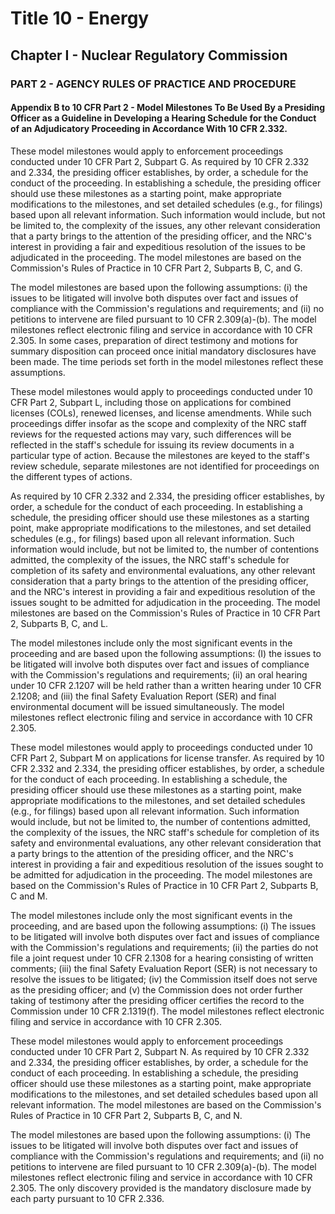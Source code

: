
# Title 10 - Energy
## Chapter I - Nuclear Regulatory Commission
### PART 2 - AGENCY RULES OF PRACTICE AND PROCEDURE
#### Appendix B to 10 CFR Part 2 - Model Milestones To Be Used By a Presiding Officer as a Guideline in Developing a Hearing Schedule for the Conduct of an Adjudicatory Proceeding in Accordance With 10 CFR 2.332.

These model milestones would apply to enforcement proceedings conducted under 10 CFR Part 2, Subpart G. As required by 10 CFR 2.332 and 2.334, the presiding officer establishes, by order, a schedule for the conduct of the proceeding. In establishing a schedule, the presiding officer should use these milestones as a starting point, make appropriate modifications to the milestones, and set detailed schedules (e.g., for filings) based upon all relevant information. Such information would include, but not be limited to, the complexity of the issues, any other relevant consideration that a party brings to the attention of the presiding officer, and the NRC's interest in providing a fair and expeditious resolution of the issues to be adjudicated in the proceeding. The model milestones are based on the Commission's Rules of Practice in 10 CFR Part 2, Subparts B, C, and G.

The model milestones are based upon the following assumptions: (i) the issues to be litigated will involve both disputes over fact and issues of compliance with the Commission's regulations and requirements; and (ii) no petitions to intervene are filed pursuant to 10 CFR 2.309(a)-(b). The model milestones reflect electronic filing and service in accordance with 10 CFR 2.305. In some cases, preparation of direct testimony and motions for summary disposition can proceed once initial mandatory disclosures have been made. The time periods set forth in the model milestones reflect these assumptions.

These model milestones would apply to proceedings conducted under 10 CFR Part 2, Subpart L, including those on applications for combined licenses (COLs), renewed licenses, and license amendments. While such proceedings differ insofar as the scope and complexity of the NRC staff reviews for the requested actions may vary, such differences will be reflected in the staff's schedule for issuing its review documents in a particular type of action. Because the milestones are keyed to the staff's review schedule, separate milestones are not identified for proceedings on the different types of actions.

As required by 10 CFR 2.332 and 2.334, the presiding officer establishes, by order, a schedule for the conduct of each proceeding. In establishing a schedule, the presiding officer should use these milestones as a starting point, make appropriate modifications to the milestones, and set detailed schedules (e.g., for filings) based upon all relevant information. Such information would include, but not be limited to, the number of contentions admitted, the complexity of the issues, the NRC staff's schedule for completion of its safety and environmental evaluations, any other relevant consideration that a party brings to the attention of the presiding officer, and the NRC's interest in providing a fair and expeditious resolution of the issues sought to be admitted for adjudication in the proceeding. The model milestones are based on the Commission's Rules of Practice in 10 CFR Part 2, Subparts B, C, and L.

The model milestones include only the most significant events in the proceeding and are based upon the following assumptions: (I) the issues to be litigated will involve both disputes over fact and issues of compliance with the Commission's regulations and requirements; (ii) an oral hearing under 10 CFR 2.1207 will be held rather than a written hearing under 10 CFR 2.1208; and (iii) the final Safety Evaluation Report (SER) and final environmental document will be issued simultaneously. The model milestones reflect electronic filing and service in accordance with 10 CFR 2.305.

These model milestones would apply to proceedings conducted under 10 CFR Part 2, Subpart M on applications for license transfer. As required by 10 CFR 2.332 and 2.334, the presiding officer establishes, by order, a schedule for the conduct of each proceeding. In establishing a schedule, the presiding officer should use these milestones as a starting point, make appropriate modifications to the milestones, and set detailed schedules (e.g., for filings) based upon all relevant information. Such information would include, but not be limited to, the number of contentions admitted, the complexity of the issues, the NRC staff's schedule for completion of its safety and environmental evaluations, any other relevant consideration that a party brings to the attention of the presiding officer, and the NRC's interest in providing a fair and expeditious resolution of the issues sought to be admitted for adjudication in the proceeding. The model milestones are based on the Commission's Rules of Practice in 10 CFR Part 2, Subparts B, C and M.

The model milestones include only the most significant events in the proceeding, and are based upon the following assumptions: (i) The issues to be litigated will involve both disputes over fact and issues of compliance with the Commission's regulations and requirements; (ii) the parties do not file a joint request under 10 CFR 2.1308 for a hearing consisting of written comments; (iii) the final Safety Evaluation Report (SER) is not necessary to resolve the issues to be litigated; (iv) the Commission itself does not serve as the presiding officer; and (v) the Commission does not order further taking of testimony after the presiding officer certifies the record to the Commission under 10 CFR 2.1319(f). The model milestones reflect electronic filing and service in accordance with 10 CFR 2.305.

These model milestones would apply to enforcement proceedings conducted under 10 CFR Part 2, Subpart N. As required by 10 CFR 2.332 and 2.334, the presiding officer establishes, by order, a schedule for the conduct of each proceeding. In establishing a schedule, the presiding officer should use these milestones as a starting point, make appropriate modifications to the milestones, and set detailed schedules based upon all relevant information. The model milestones are based on the Commission's Rules of Practice in 10 CFR Part 2, Subparts B, C, and N.

The model milestones are based upon the following assumptions: (i) The issues to be litigated will involve both disputes over fact and issues of compliance with the Commission's regulations and requirements; and (ii) no petitions to intervene are filed pursuant to 10 CFR 2.309(a)-(b). The model milestones reflect electronic filing and service in accordance with 10 CFR 2.305. The only discovery provided is the mandatory disclosure made by each party pursuant to 10 CFR 2.336.
